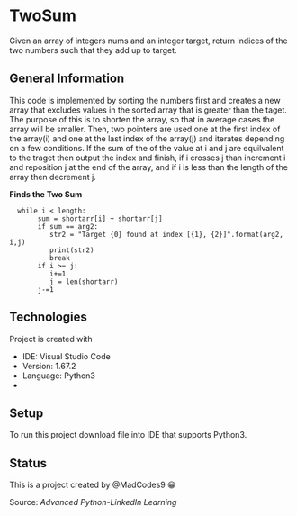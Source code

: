 # TwoSum
Given an array of integers nums and an integer target, return indices of the two numbers such that they add up to target.

## General Information 
This code is implemented by sorting the numbers first and creates a new array that excludes values in the sorted array
that is greater than the taget. The purpose of this is to shorten the array, so that in average cases the array will be 
smaller. Then, two pointers are used one at the first index of the array(i) and one at the last index of the array(j) and 
iterates depending on a few conditions. If the sum of the of the value at i and j are equilvalent to the traget then output
the index and finish, if i crosses j than increment i and reposition j at the end of the array, and if i is less than the 
length of the array then decrement j. 

**Finds the Two Sum**
```Python3
  while i < length:
       sum = shortarr[i] + shortarr[j]
       if sum == arg2:
          str2 = "Target {0} found at index [{1}, {2}]".format(arg2, i,j)
          print(str2)
          break
       if i >= j:
          i+=1
          j = len(shortarr) 
       j-=1
```


## Technologies
Project is created with 
* IDE: Visual Studio Code
* Version: 1.67.2
* Language: Python3
* 
## Setup
To run this project download file into IDE that supports Python3.

## Status 
This is a project created by @MadCodes9 :grinning:

Source: *Advanced Python-LinkedIn Learning*
